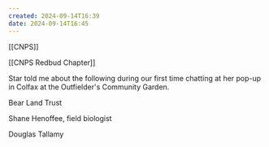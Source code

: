 ```yaml
---
created: 2024-09-14T16:39
date: 2024-09-14T16:45
---
```

[[CNPS]]

[[CNPS Redbud Chapter]]

Star told me about the following during our first time chatting at her pop-up in Colfax at the Outfielder's Community Garden.

Bear Land Trust

Shane Henoffee, field biologist

Douglas Tallamy